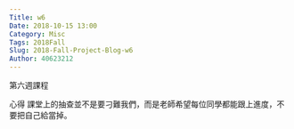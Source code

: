 ```yaml
---
Title: w6
Date: 2018-10-15 13:00
Category: Misc
Tags: 2018Fall
Slug: 2018-Fall-Project-Blog-w6
Author: 40623212
---
```


第六週課程

<!-- PELICAN_END_SUMMARY -->

心得
課堂上的抽查並不是要刁難我們，而是老師希望每位同學都能跟上進度，不要把自己給當掉。